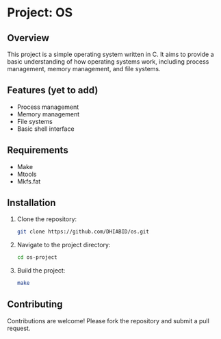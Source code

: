 # Project: OS

## Overview
This project is a simple operating system written in C. It aims to provide a basic understanding of how operating systems work, including process management, memory management, and file systems.

## Features (yet to add)
- Process management
- Memory management
- File systems
- Basic shell interface

## Requirements
- Make
- Mtools
- Mkfs.fat

## Installation
1. Clone the repository:
    ```sh
    git clone https://github.com/DHIABID/os.git
    ```
2. Navigate to the project directory:
    ```sh
    cd os-project
    ```
3. Build the project:
    ```sh
    make
    ```

## Contributing
Contributions are welcome! Please fork the repository and submit a pull request.
